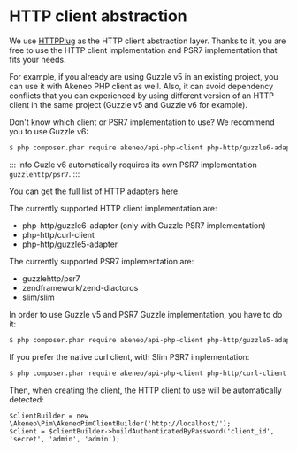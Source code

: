 # HTTP client abstraction

We use [HTTPPlug](http://httplug.io/) as the HTTP client abstraction layer. 
Thanks to it, you are free to use the HTTP client implementation and PSR7 implementation that fits your needs.
 
For example, if you already are using Guzzle v5 in an existing project, you can use it with Akeneo PHP client as well. 
Also, it can avoid dependency conflicts that you can experienced by using different version of an HTTP client in the same project (Guzzle v5 and Guzzle v6 for example).

Don't know which client or PSR7 implementation to use? We recommend you to use Guzzle v6:

```bash
$ php composer.phar require akeneo/api-php-client php-http/guzzle6-adapter
```
::: info
Guzle v6 automatically requires its own PSR7 implementation `guzzlehttp/psr7`.
:::

You can get the full list of HTTP adapters [here](https://packagist.org/providers/php-http/client-implementation).

The currently supported HTTP client implementation are:

- php-http/guzzle6-adapter (only with Guzzle PSR7 implementation)
- php-http/curl-client
- php-http/guzzle5-adapter

The currently supported PSR7 implementation are:
- guzzlehttp/psr7
- zendframework/zend-diactoros
- slim/slim

In order to use Guzzle v5 and PSR7 Guzzle implementation, you have to do it:

```bash
$ php composer.phar require akeneo/api-php-client php-http/guzzle5-adapter guzzlehttp/psr7
```

If you prefer the native curl client, with Slim PSR7 implementation:

```bash
$ php composer.phar require akeneo/api-php-client php-http/curl-client slim/slim
```

Then, when creating the client, the HTTP client to use will be automatically detected:
 
 ```
$clientBuilder = new \Akeneo\Pim\AkeneoPimClientBuilder('http://localhost/');
$client = $clientBuilder->buildAuthenticatedByPassword('client_id', 'secret', 'admin', 'admin');
```
